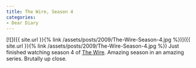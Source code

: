 ```yaml
---
title: The Wire, Season 4
categories:
- Dear Diary
---
```


[![]({{ site.url }}{% link /assets/posts/2009/The-Wire-Season-4.jpg %})]({{ site.url }}{% link /assets/posts/2009/The-Wire-Season-4.jpg %})
Just finished watching season 4 of [The Wire](http://www.hbo.com/thewire/). Amazing season in an amazing series. Brutally up close.
